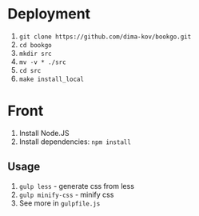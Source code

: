 # Deployment

1. `git clone https://github.com/dima-kov/bookgo.git`
2. `cd bookgo`
3. `mkdir src`
4. `mv -v * ./src`
5. `cd src`
6. `make install_local`

# Front

1. Install Node.JS
2. Install dependencies: `npm install`

## Usage
1. `gulp less` - generate css from less
2. `gulp minify-css` - minify css
3. See more in `gulpfile.js`
